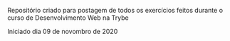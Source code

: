 Repositório criado para postagem de todos os exercícios feitos durante o curso de Desenvolvimento Web na Trybe

Iniciado dia 09 de novombro de 2020
